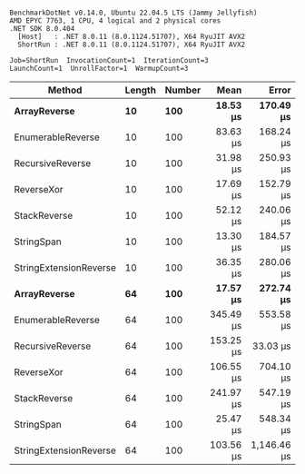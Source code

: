 ```

BenchmarkDotNet v0.14.0, Ubuntu 22.04.5 LTS (Jammy Jellyfish)
AMD EPYC 7763, 1 CPU, 4 logical and 2 physical cores
.NET SDK 8.0.404
  [Host]   : .NET 8.0.11 (8.0.1124.51707), X64 RyuJIT AVX2
  ShortRun : .NET 8.0.11 (8.0.1124.51707), X64 RyuJIT AVX2

Job=ShortRun  InvocationCount=1  IterationCount=3  
LaunchCount=1  UnrollFactor=1  WarmupCount=3  

```
| Method                 | Length | Number | Mean      | Error       | StdDev    | Median     | Min        | Max       | Allocated |
|----------------------- |------- |------- |----------:|------------:|----------:|-----------:|-----------:|----------:|----------:|
| **ArrayReverse**           | **10**     | **100**    |  **18.53 μs** |   **170.49 μs** |  **9.345 μs** |  **16.291 μs** |  **10.511 μs** |  **28.79 μs** |  **10.09 KB** |
| EnumerableReverse      | 10     | 100    |  83.63 μs |   168.24 μs |  9.222 μs |  88.445 μs |  72.996 μs |  89.45 μs |  25.72 KB |
| RecursiveReverse       | 10     | 100    |  31.98 μs |   250.93 μs | 13.754 μs |  26.188 μs |  22.061 μs |  47.68 μs |  33.53 KB |
| ReverseXor             | 10     | 100    |  17.69 μs |   152.79 μs |  8.375 μs |  15.059 μs |  10.941 μs |  27.06 μs |  10.09 KB |
| StackReverse           | 10     | 100    |  52.12 μs |   240.06 μs | 13.159 μs |  45.075 μs |  43.993 μs |  67.31 μs |  31.19 KB |
| StringSpan             | 10     | 100    |  13.30 μs |   184.57 μs | 10.117 μs |   7.699 μs |   7.227 μs |  24.98 μs |   5.41 KB |
| StringExtensionReverse | 10     | 100    |  36.35 μs |   280.06 μs | 15.351 μs |  27.541 μs |  27.441 μs |  54.08 μs |  28.84 KB |
| **ArrayReverse**           | **64**     | **100**    |  **17.57 μs** |   **272.74 μs** | **14.950 μs** |   **9.078 μs** |   **8.807 μs** |  **34.84 μs** |  **30.41 KB** |
| EnumerableReverse      | 64     | 100    | 345.49 μs |   553.58 μs | 30.344 μs | 343.068 μs | 316.429 μs | 376.97 μs |  59.31 KB |
| RecursiveReverse       | 64     | 100    | 153.25 μs |    33.03 μs |  1.811 μs | 152.804 μs | 151.712 μs | 155.25 μs | 560.88 KB |
| ReverseXor             | 64     | 100    | 106.55 μs |   704.10 μs | 38.594 μs |  97.361 μs |  73.377 μs | 148.91 μs |  30.41 KB |
| StackReverse           | 64     | 100    | 241.97 μs |   547.19 μs | 29.993 μs | 237.488 μs | 214.475 μs | 273.96 μs |  88.22 KB |
| StringSpan             | 64     | 100    |  25.47 μs |   548.34 μs | 30.056 μs |   8.370 μs |   7.870 μs |  60.18 μs |  15.56 KB |
| StringExtensionReverse | 64     | 100    | 103.56 μs | 1,146.46 μs | 62.841 μs |  67.496 μs |  67.055 μs | 176.12 μs |  68.69 KB |
